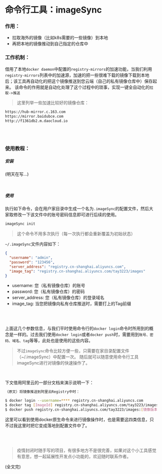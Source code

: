 # 命令行工具：imageSync

### 作用：
- 拉取海外的镜像（比如k8s需要的一些镜像）到本地
- 再把本地的镜像推动到自己指定的仓库中

### 工作机制：
借用了本地`docker daemon`中配置的`registry-mirrors`的加速功能，当我们利用`registry-mirrors`列表中的加速源，加速的把一些很难下载的镜像下载到本地后；该工具再自动化的把这个镜像推送到您云端（自己的私有镜像仓库中）保存起来。 该命令的作用就是自动化处理了这个过程中的琐事，实现一键全自动化的`拉取->推送`

> 这里列举一些加速比较好的镜像仓库：
```bash
https://hub-mirror.c.163.com
https://mirror.baidubce.com
http://f1361db2.m.daocloud.io
```

<br><br>

### 使用教程：

##### 安装
(明天在写...)

<br>

##### 使用

执行如下命令，会在用户家目录中生成一个名为`.imageSync`的配置文件，然后大家取修改一下该文件中的账号密码信息即可进行后续的使用。
```bash
imageSync init
```

> 这个命令不用多次执行（每一次执行都会重新覆盖为初始状态）

`~/.imageSync`文件内容如下：

```json
{
  "username": "admin",
  "password": "123456",
  "server_address": "registry.cn-shanghai.aliyuncs.com",
  "image_tag": "registry.cn-shanghai.aliyuncs.com/tay3223/images"
}
```

- username: 您（私有镜像仓库）的账号
- password: 您（私有镜像仓库）的密码
- server_address: 您（私有镜像仓库）的登录域名
- image_tag: 当您把镜像向私有仓库推送时，需要打上的Tag前缀

<br><br>

上面这几个参数信息，与我们平时使用命令行的`docker login`命令时所用到的概念是一样的。过去我们使用`docker login`或者`docker push`时，需要用到`账号、密码、域名、tag`等等，此处也是使用的这些内容。

> 不过`imageSync`命令比较方便一些，只需要在家目录配置文件（~/.imageSync）中配置一次。 随后就可以随意使用命令行工具imageSync进行对镜像的快速操作了。

<br>



下文借用阿里云的一部分文档来演示说明一下：


```bash
（原文）将镜像推送到阿里云Registry中时：

$ docker login --username=**** registry.cn-shanghai.aliyuncs.com
$ docker tag [ImageId] registry.cn-shanghai.aliyuncs.com/tay3223/images:[镜像版本号]
$ docker push registry.cn-shanghai.aliyuncs.com/tay3223/images:[镜像版本号]
```

这里可以看到使用docker原生命令来进行镜像操作时，也是需要这四类信息，只不过我这里时把它变成落地到配置文件中了。

<br><br>

> 疫情封闭时随手写的项目，有很多地方不是很完善，如果对这个小工具感觉有意思，想一起延展性开发点小功能的，欢迎随时联系作者。



(全文完)
